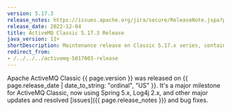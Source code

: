 ```yaml
---
version: 5.17.3
release_notes: https://issues.apache.org/jira/secure/ReleaseNote.jspa?projectId=12311210&version=12352201
release_date: 2022-12-04
title: ActiveMQ Classic 5.17.3 Release
java_version: 11+
shortDescription: Maintenance release on Classic 5.17.x series, containing Spring 5.3.23, Log4J 2.19.0, and a lot of other fixes and improvements.
redirect_from:
- /../../../activemq-5017003-release
---
```

Apache ActiveMQ Classic {{ page.version }} was released on {{ page.release_date | date_to_string: "ordinal", "US" }}. It's a major milestone for ActiveMQ Classic, now using Spring 5.x, Log4j 2.x, and other major updates and resolved [issues]({{ page.release_notes }}) and bug fixes.
